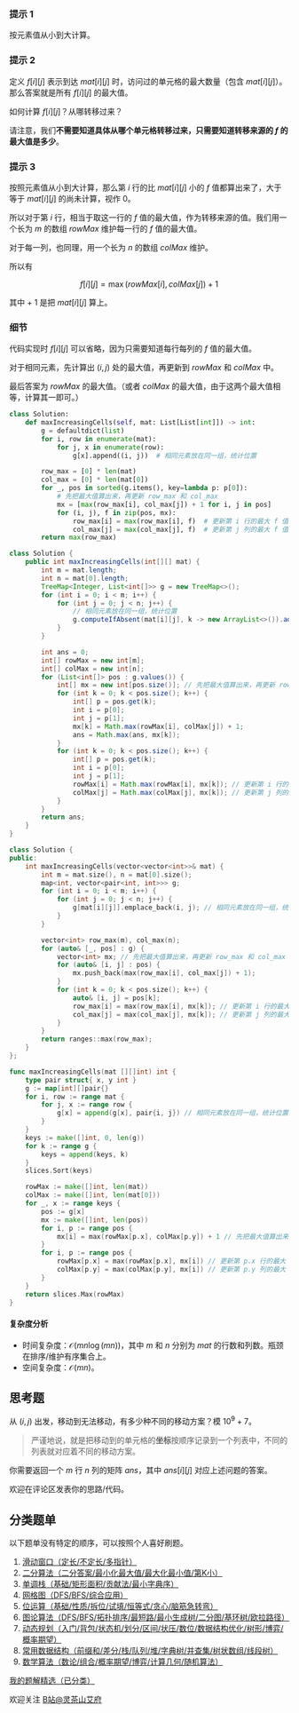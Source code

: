### 提示 1

按元素值从小到大计算。

### 提示 2

定义 $f[i][j]$ 表示到达 $\textit{mat}[i][j]$ 时，访问过的单元格的最大数量（包含 $\textit{mat}[i][j]$）。那么答案就是所有 $f[i][j]$ 的最大值。

如何计算 $f[i][j]$？从哪转移过来？

请注意，我们**不需要知道具体从哪个单元格转移过来，只需要知道转移来源的 $f$ 的最大值是多少**。

### 提示 3

按照元素值从小到大计算，那么第 $i$ 行的比 $\textit{mat}[i][j]$ 小的 $f$ 值都算出来了，大于等于 $\textit{mat}[i][j]$ 的尚未计算，视作 $0$。

所以对于第 $i$ 行，相当于取这一行的 $f$ 值的最大值，作为转移来源的值。我们用一个长为 $m$ 的数组 $\textit{rowMax}$ 维护每一行的 $f$ 值的最大值。

对于每一列，也同理，用一个长为 $n$ 的数组 $\textit{colMax}$ 维护。

所以有

$$
f[i][j] = \max(\textit{rowMax}[i], \textit{colMax}[j]) + 1
$$

其中 $+\ 1$ 是把 $\textit{mat}[i][j]$ 算上。

### 细节

代码实现时 $f[i][j]$ 可以省略，因为只需要知道每行每列的 $f$ 值的最大值。

对于相同元素，先计算出 $(i,j)$ 处的最大值，再更新到 $\textit{rowMax}$ 和 $\textit{colMax}$ 中。

最后答案为 $\textit{rowMax}$ 的最大值。（或者 $\textit{colMax}$ 的最大值，由于这两个最大值相等，计算其一即可。）

```py [sol-Python3]
class Solution:
    def maxIncreasingCells(self, mat: List[List[int]]) -> int:
        g = defaultdict(list)
        for i, row in enumerate(mat):
            for j, x in enumerate(row):
                g[x].append((i, j))  # 相同元素放在同一组，统计位置

        row_max = [0] * len(mat)
        col_max = [0] * len(mat[0])
        for _, pos in sorted(g.items(), key=lambda p: p[0]):
            # 先把最大值算出来，再更新 row_max 和 col_max
            mx = [max(row_max[i], col_max[j]) + 1 for i, j in pos]
            for (i, j), f in zip(pos, mx):
                row_max[i] = max(row_max[i], f)  # 更新第 i 行的最大 f 值
                col_max[j] = max(col_max[j], f)  # 更新第 j 列的最大 f 值
        return max(row_max)
```

```java [sol-Java]
class Solution {
    public int maxIncreasingCells(int[][] mat) {
        int m = mat.length;
        int n = mat[0].length;
        TreeMap<Integer, List<int[]>> g = new TreeMap<>();
        for (int i = 0; i < m; i++) {
            for (int j = 0; j < n; j++) {
                // 相同元素放在同一组，统计位置
                g.computeIfAbsent(mat[i][j], k -> new ArrayList<>()).add(new int[]{i, j});
            }
        }

        int ans = 0;
        int[] rowMax = new int[m];
        int[] colMax = new int[n];
        for (List<int[]> pos : g.values()) {
            int[] mx = new int[pos.size()]; // 先把最大值算出来，再更新 rowMax 和 colMax
            for (int k = 0; k < pos.size(); k++) {
                int[] p = pos.get(k);
                int i = p[0];
                int j = p[1];
                mx[k] = Math.max(rowMax[i], colMax[j]) + 1;
                ans = Math.max(ans, mx[k]);
            }
            for (int k = 0; k < pos.size(); k++) {
                int[] p = pos.get(k);
                int i = p[0];
                int j = p[1];
                rowMax[i] = Math.max(rowMax[i], mx[k]); // 更新第 i 行的最大 f 值
                colMax[j] = Math.max(colMax[j], mx[k]); // 更新第 j 列的最大 f 值
            }
        }
        return ans;
    }
}
```

```cpp [sol-C++]
class Solution {
public:
    int maxIncreasingCells(vector<vector<int>>& mat) {
        int m = mat.size(), n = mat[0].size();
        map<int, vector<pair<int, int>>> g;
        for (int i = 0; i < m; i++) {
            for (int j = 0; j < n; j++) {
                g[mat[i][j]].emplace_back(i, j); // 相同元素放在同一组，统计位置
            }
        }

        vector<int> row_max(m), col_max(n);
        for (auto& [_, pos] : g) {
            vector<int> mx; // 先把最大值算出来，再更新 row_max 和 col_max
            for (auto& [i, j] : pos) {
                mx.push_back(max(row_max[i], col_max[j]) + 1);
            }
            for (int k = 0; k < pos.size(); k++) {
                auto& [i, j] = pos[k];
                row_max[i] = max(row_max[i], mx[k]); // 更新第 i 行的最大 f 值
                col_max[j] = max(col_max[j], mx[k]); // 更新第 j 列的最大 f 值
            }
        }
        return ranges::max(row_max);
    }
};
```

```go [sol-Go]
func maxIncreasingCells(mat [][]int) int {
    type pair struct{ x, y int }
    g := map[int][]pair{}
    for i, row := range mat {
        for j, x := range row {
            g[x] = append(g[x], pair{i, j}) // 相同元素放在同一组，统计位置
        }
    }
    keys := make([]int, 0, len(g))
    for k := range g {
        keys = append(keys, k)
    }
    slices.Sort(keys)

    rowMax := make([]int, len(mat))
    colMax := make([]int, len(mat[0]))
    for _, x := range keys {
        pos := g[x]
        mx := make([]int, len(pos))
        for i, p := range pos {
            mx[i] = max(rowMax[p.x], colMax[p.y]) + 1 // 先把最大值算出来，再更新 rowMax 和 colMax
        }
        for i, p := range pos {
            rowMax[p.x] = max(rowMax[p.x], mx[i]) // 更新第 p.x 行的最大 f 值
            colMax[p.y] = max(colMax[p.y], mx[i]) // 更新第 p.y 列的最大 f 值
        }
    }
    return slices.Max(rowMax)
}
```

#### 复杂度分析

- 时间复杂度：$\mathcal{O}(mn\log (mn))$，其中 $m$ 和 $n$ 分别为 $\textit{mat}$ 的行数和列数。瓶颈在排序/维护有序集合上。
- 空间复杂度：$\mathcal{O}(mn)$。

## 思考题

从 $(i,j)$ 出发，移动到无法移动，有多少种不同的移动方案？模 $10^9+7$。

> 严谨地说，就是把移动到的单元格的**坐标**按顺序记录到一个列表中，不同的列表就对应着不同的移动方案。

你需要返回一个 $m$ 行 $n$ 列的矩阵 $\textit{ans}$，其中 $\textit{ans}[i][j]$ 对应上述问题的答案。

欢迎在评论区发表你的思路/代码。

## 分类题单

以下题单没有特定的顺序，可以按照个人喜好刷题。

1. [滑动窗口（定长/不定长/多指针）](https://leetcode.cn/circle/discuss/0viNMK/)
2. [二分算法（二分答案/最小化最大值/最大化最小值/第K小）](https://leetcode.cn/circle/discuss/SqopEo/)
3. [单调栈（基础/矩形面积/贡献法/最小字典序）](https://leetcode.cn/circle/discuss/9oZFK9/)
4. [网格图（DFS/BFS/综合应用）](https://leetcode.cn/circle/discuss/YiXPXW/)
5. [位运算（基础/性质/拆位/试填/恒等式/贪心/脑筋急转弯）](https://leetcode.cn/circle/discuss/dHn9Vk/)
6. [图论算法（DFS/BFS/拓扑排序/最短路/最小生成树/二分图/基环树/欧拉路径）](https://leetcode.cn/circle/discuss/01LUak/)
7. [动态规划（入门/背包/状态机/划分/区间/状压/数位/数据结构优化/树形/博弈/概率期望）](https://leetcode.cn/circle/discuss/tXLS3i/)
8. [常用数据结构（前缀和/差分/栈/队列/堆/字典树/并查集/树状数组/线段树）](https://leetcode.cn/circle/discuss/mOr1u6/)
9. [数学算法（数论/组合/概率期望/博弈/计算几何/随机算法）](https://leetcode.cn/circle/discuss/IYT3ss/)

[我的题解精选（已分类）](https://github.com/EndlessCheng/codeforces-go/blob/master/leetcode/SOLUTIONS.md)

欢迎关注 [B站@灵茶山艾府](https://space.bilibili.com/206214)
